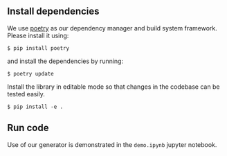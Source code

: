 ## Install dependencies 

We use [poetry](https://python-poetry.org/) as our dependency manager and build
system framework. Please install it using:
```shell
$ pip install poetry
```
and install the dependencies by running:
```shell
$ poetry update
```

Install the library in editable mode so that changes in the codebase
can be tested easily.

```shell
$ pip install -e .
```

## Run code 

Use of our generator is demonstrated in the `demo.ipynb` jupyter notebook. 

<!-- 

### To mention: 

- [ ] What the point cloud and shape classes are for
- [ ] How does generating shapes work, and why it's the first step to using the generator
- [ ] How one should pre-compute conditionals for shapes 

# Installation 

# Demos 

# Algorithm 

# Shapes 

# Transforms 

# Conditionals 

# Before-ARC Dataset 

# Cite 

The generator relies on pre-created set of shapes stored in a dedicated .h5py file. Furthermore, the conditionals for the shapes are 
also pre-computed. This simplifies the generation process as generation shapes on the fly based on conditionals can be complex. 

For simplicity, you can use our lightweight precomputed set of shapes with precomputed conditionals "arcworld/datasets/shapes.h5py".

For extended use:

* If you'd like to extend the set of shapes, you can run the "shapes.py" file in the shapes folder, which in the published form maximizes 
diversity of generated shapes patterns. You can extend the number of shapes by modifying the "k_obj_per_config" variable in the "generate_shapes.py file. This will create N different shapes per configuration, as opposed to just one in the demo format. You can specify the file name on the hdf5_utils.py file. 

* If you'd like to add conditionals to the generator, you should simply re-run the "compute_conditions.py" script in the shapes folder. You can re compute the entirety of the conditionals, or simply compute the conditional for your new conditional of interest. 


# Instruction on configuration of the generator: 

## Number of Shapes: x  

Constraints for shapes should be considered in relation to the grid size, and the maximum shape size wanted by the user. For instance, if the maximum shape dimension is 6x6, and the grid size is 10x10, the generator will be forced to randomly sample shapes smaller than 6x6 if it wants them to fit more than one shape into the 10x10 grid. 

## Grid Size

As mentionned above, this should be considered in relation to the number of shapes, as well as to the number of transformations. We recommend having a minimum grid size of 10, as below this grid size, the capabilities of the generator starts to be come difficult to utilize (although it works). 

## Number of Examples

This is the number of examples to return for a given sample transform suite, and is the number of input-output pairs grids return from the `generate_single_task()` function. We always return a dict with two keys: `pairs` and `transformations`. `pairs` is the list of input-output pairs, and  `transformations` is the sampled transformations for this set of pairs. 

## Allowed Combinations, Allowed Transformations and Max Transformation Depth 

Either `allowed_combinations` OR `allowed_transformations` should be specified, not both. If `allowed_combinations` is specified, the generator will randomly sample from the provided list of possible combinations to sample from. If however `allowed_combinations` is set to `None`, and a list is provided for `allowed_transformations`, then the generator will randomly compose transformations, with a depth comprised between `min_transform_depth` and `max_transform_depth` (which must be provided as ints). 

Note: the `min_transformation_depth` and `max_transformation_depth` must also be considered in relation to the grid size and number of objects. 

All transformations (either within `allowed_combinations` or `allowed_transformations`) must be defined in the `transforms.py`. 

## Shape Compulsory Conditionals. 

List of "conditionals" that the shapes must satisfy. Shape constraints would probably have been a better name. Can be empty if all shapes can be sampled from the shape list. 
These must be as defined in `conditionals.py`. 

## Summary of Config Constraints. 

Must be passed to the generator as a dict, similarly to demonstrated in the demo.ipynb. 
The validity of the config is verified entirely in the `Config` class, as implemented in the `config_validation.py` script. 

* `min_n_shapes_per_grid` should be `int` >=1 
* `max_n_shapes_per_grid` should be `int` >= 1 and >= `min_n_shapes_per_grid`

* `min_n_transformations` should be `int` >=1 
* `max_n_transformations` should be `int` >= 1 and >= `min_n_transformations_per_grid`

* `min_grid_size` should be `int` >= 1
* `max_grid_size` should be `int` >= 1 and >= `min_grid_size`
  
* `n_examples` should be `int` and >= 1
  
* `allowed_combinations` should be `list of list` OR `None`. 
* `allowed_transformations` should be `list` or `None`.
  * If `allowed_transformations` is provided, the user must also set 
    * `min_transformation_depth` as `int` >= 1
    * `max_transformation_depth` as `int` >= 1 and >= `max_transformation_depth` 
  * Elif `allowed_transformations` is None - `min_transformations_depth` and `max_transformations` should also be set to None. 
  
* `shape_compulsory_conditionals` should be `list`. Could be empty list if no constraints are required. 

# To-Do 

- [ ] Update README
- [ ] Find sustainable way to not push the big Shapes file onto GH. 
- [x] Extend the experiments 
- [x] STILL TO CHECK: Check for duplicate bug
- [x] Fix bug with round numbers for Klim
- [ ] Add Metadata to all of the subfolders and upload to the README.
- [x] Debug Rotation and some other transformations which seem to be buggy. Especially on large objects. Check the paper_plot.ipynb (Plot Tasks section) to see what I'm talking about 
- [x] Debug Shape Emptying
- [x] Add transformations.
- [x] Change the names to match Klim's and generate in distribution test set. 
- [x] Upload to HF datasets.
- [x] Complete demo.ipynb
- [x] Fix code to not allow shapes to be neighbours! 
- [ ] Improve Figures with new transformations
- [ ] Add function (and experimental setting) where we vary the background of the grid. 
- [ ] Fix Bug for the image dimensions of the .parquet files 
- [ ] The compatible vs non compatible shape constraints in the beginning of `generate_single_task` function
- [ ] Verify that `shape_compulsory_conditionals`, `allowed_combinations` and `allowed_transformations` are within what the relevant files allow for.  
- [ ] Write a demo file to show how to play with the shapes  -->